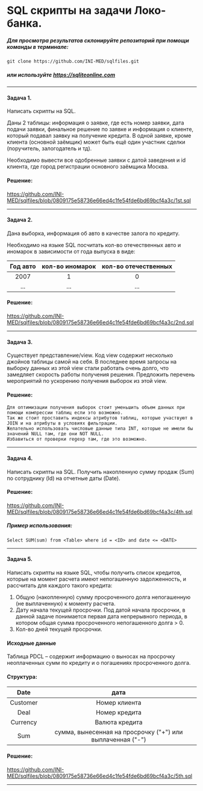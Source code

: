 # SQL скрипты на задачи Локо-банка.

##### Для просмотра результатов склонируйте репозиторий при помощи команды в терминале: 
``` 
git clone https://github.com/INI-MED/sqlfiles.git
``` 
##### или используйте <https://sqliteonline.com>
 ---
 
#### Задача 1. 
Написать скрипты на SQL. 

Даны 2 таблицы: информация о заявке, где есть номер заявки, дата подачи заявки, финальное решение по заявке и информация о клиенте, который подавал заявку на получение кредита. В одной заявке, кроме клиента (основной заёмщик) может быть ещё один участник сделки (поручитель, залогодатель и тд). 

Необходимо вывести все одобренные заявки c датой заведения и id клиента, где город регистрации основного заёмщика Москва.

#### Решение:

<https://github.com/INI-MED/sqlfiles/blob/0809175e58736e66ed4c1fe54fde6bd69bcf4a3c/1st.sql>

---
#### Задача 2. 

Дана выборка, информация об авто в качестве залога по кредиту.

Необходимо на языке SQL посчитать кол-во отечественных авто и иномарок в зависимости от года выпуска в виде:

| Год авто | кол-во иномарок | кол-во отечественных |
| :---:   | :-: | :-: |
| 2007 | 1 | 0 |
|...| ...|...|

#### Решение:

<https://github.com/INI-MED/sqlfiles/blob/0809175e58736e66ed4c1fe54fde6bd69bcf4a3c/2nd.sql>

---

#### Задача 3.

Существует представление/view. Код view содержит несколько джойнов таблицы самой на себя.
В последнее время запросы на выборку данных из этой view стали работать очень долго, что замедляет скорость работы получения решения.
Предложить перечень мероприятий по ускорению получения выборок из этой view.

#### Решение:

``` 
Для оптимизации получения выборок стоит уменьшить объем данных при помощи компрессии таблиц если это возможно.  
Так же стоит проставить индексы атрибутов таблиц, которые участвуют в JOIN и на атрибуты в условиях фильтрации. 
Желательно использовать числовые данные типа INT, которые не имели бы значений NULL там, где они NOT NULL. 
Избавиться от проверки regexp там, где это возможно.
```

---

#### Задача 4. 

Написать скрипты на SQL. Получить накопленную сумму продаж (Sum) по сотруднику (Id) на отчетные даты (Date).

#### Решение:

<https://github.com/INI-MED/sqlfiles/blob/0809175e58736e66ed4c1fe54fde6bd69bcf4a3c/4th.sql>

##### Пример использования:

```
Select SUM(sum) from <Table> where id = <ID> and date <= <DATE>
```
---

#### Задача 5.

Написать скрипты на языке SQL, чтобы получить список кредитов, которые на момент расчета имеют непогашенную задолженность, и рассчитать для каждого такого кредита:
1.	Общую (накопленную) сумму просроченного долга непогашенную (не выплаченную) к моменту расчета.
2.	Дату начала текущей просрочки. Под датой начала просрочки, в данной задаче понимается первая дата непрерывного периода, в котором общая сумма просроченного непогашенного долга > 0.
3.	Кол-во дней текущей просрочки.

#### Исходные данные
Таблица PDCL – содержит информацию о выносах на просрочку неоплаченных сумм по кредиту и о погашениях просроченного долга. 

#### Структура:

| Date| дата | 
| :---:   | :-: |
|Customer|	Номер клиента|
|Deal|	Номер кредита|
|Currency|	Валюта кредита|
|Sum	|сумма, вынесенная на просрочку ("+") или выплаченная ("-")|

#### Решение: 

<https://github.com/INI-MED/sqlfiles/blob/0809175e58736e66ed4c1fe54fde6bd69bcf4a3c/5th.sql>

---
